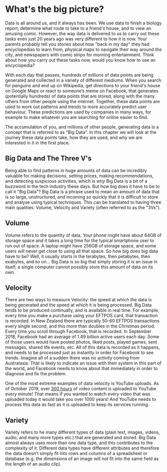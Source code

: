 # What's the big picture?

Data is all around us, and it always has been. We use data to finish a biology report, determine what route to take to a friend's house, and to view an amusing comic.
However, the way data is delivered to us to carry out these tasks even just 20 years ago was very different to how it is now.
Your parents probably tell you stories about how "back in my day" they had encyclopedias to learn from, physical maps to navigate their way around the city, and newspapers with comic strips for morning entertainment.
Think about how you carry out these tasks now, would you know how to use an encyclopedia?

With each day that passes, hundreds of millions of data points are being generated and collected in a variety of different mediums.
When you search for penguins and end up on Wikipedia, get directions to your friend's house on Google Maps or react to someone’s meme on Facebook, that generates (potentially hundreds) of data points that are stored, along with the many others from other people using the internet.
Together, these data points are used to work out patterns and trends to more accurately predict user behaviour.
These predictions are used by companies in many ways, for example to make whatever you are searching for online easier to find.

The accumulation of you, and millions of other people, generating data is a concept that is referred to as "Big Data".
In this chapter we will look at the journey these data points take, how they are used, and why we are interested in it in the first place.

## Big Data and The Three V's

Being able to find patterns in huge amounts of data can be incredibly valuable for making decisions, setting prices, making recommendations, and detecting suspicious activities, which is why Big Data is a bit of a buzzword in the tech industry these days. But how big does it have to be to call it "Big Data"?
Big Data is a phrase used to mean an amount of data that is so large, unstructured, and incoming so quickly that it is difficult to store and analyse using typical techniques.
This can be translated to having three main qualities: Volume, Velocity and Variety (often referred to as the "3Vs").

## Volume

Volume refers to the quantity of data.
Your phone might have about 64GB of storage space and it takes a long time for the typical smartphone user to run out of space.
A laptop might have 256GB of storage space, and some users will never get close to using all that space.
So how big does big data have to be?
Well, it usually starts in the terabytes, then petabytes, then exabytes, and so on...
Big Data is so big that simply storing it is an issue in itself; a single computer cannot possibly store this amount of data on its own.
<!-- https://everysecond.io/the-internet -->

## Velocity

There are two ways to measure Velocity: the speed at which the data is being generated and the speed at which it is being processed.
Big Data tends to be produced continually, and is available in real time.
For example, every time you make a purchase using your EFTPOS card, that transaction is recorded.
In New Zealand there are typically 50-60 EFTPOS transactions every single second, and this more than doubles in the Christmas period.
Every time you scroll through Facebook, that is recorded.
In September 2018, Facebook had an average of 1.49 billion active users each day.
Some of those users would have posted photos, liked posts, played games, sent messages, shared life events, etc.
All of this data is recorded as it happens, and needs to be processed just as instantly in order for Facebook to see trends. Imagine all of a sudden there was no activity coming from Australasia.
That is likely to indicate an issue with their system in this part of the world, and Facebook needs to know about that immediately in order to diagnose and fix the problem.

One of the most extreme examples of data velocity is YouTube uploads.
As of October 2019, over [300 hours](https://everysecond.io/youtube) of video content is uploaded to YouTube every minute!
That means if you wanted to watch every video that was uploaded today it would take you over 1000 years!
And YouTube needs to process this data as fast as it is uploaded to keep its services running.

## Variety

Variety refers to he many different types of data (plain text, images, videos, audio, and many more types etc.) that are generated and stored. Big Data almost always uses more than one data type, and this contributes to the complexity of it.
Different data types have different attributes and therefore the data doesn't simply fit into rows and columns of a spreadsheet or database (e.g. the dimensions of an image will not fit into the same field as the length of an audio clip).
